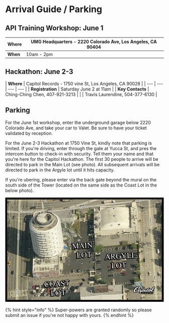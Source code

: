 # Arrival Guide / Parking

## API Training Workshop: June 1

| **Where** | UMG Headquarters - 2220 Colorado Ave, Los Angeles, CA 90404 |
| --- | --- |
| **When** | 10am - 2pm    |

## Hackathon: June 2-3

| **Where** | Capitol Records - 1750 vine St, Los Angeles, CA 90028 |
| --- | --- | --- | --- |
| **Registration** | Saturday June 2 at 11am  |
| **Key Contacts** | Ching-Ching Chen, 407-921-3213 |
|  | Travis Laurendine, 504-377-6130 |

## Parking

For the June 1st workshop, enter the underground garage below 2220 Colorado Ave, and take your car to Valet. Be sure to have your ticket validated by reception.

For the June 2-3 Hackathon at 1750 Vine St, kindly note that parking is limited. If you're driving, enter through the gate at Yucca St, and pres the intercom button to check-in with security. Tell them your name and that you're here for the Capitol Hackathon. The first 30 people to arrive will be directed to park in the Main Lot \(see photo\). All subsequent arrivals will be directed to park in the Argyle lot until it hits capacity. 

If you're ubering, please enter via the back gate beyond the mural on the south side of the Tower \(located on the same side as the Coast Lot in the below photo\).

![](../.gitbook/assets/towerparking-directions.jpg)

{% hint style="info" %}
 Super-powers are granted randomly so please submit an issue if you're not happy with yours.
{% endhint %}





